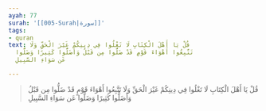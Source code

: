 ```yaml
---
ayah: 77
surah: '[[005-Surah|سورة]]'
tags:
- quran
text: قُلْ يَا أَهْلَ الْكِتَابِ لَا تَغْلُوا فِي دِينِكُمْ غَيْرَ الْحَقِّ وَلَا
  تَتَّبِعُوا أَهْوَاءَ قَوْمٍ قَدْ ضَلُّوا مِن قَبْلُ وَأَضَلُّوا كَثِيرًا وَضَلُّوا
  عَن سَوَاءِ السَّبِيلِ

---
```

> قُلْ يَا أَهْلَ الْكِتَابِ لَا تَغْلُوا فِي دِينِكُمْ غَيْرَ الْحَقِّ وَلَا تَتَّبِعُوا أَهْوَاءَ قَوْمٍ قَدْ ضَلُّوا مِن قَبْلُ وَأَضَلُّوا كَثِيرًا وَضَلُّوا عَن سَوَاءِ السَّبِيلِ
